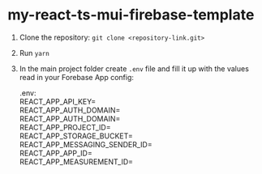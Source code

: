 # my-react-ts-mui-firebase-template

1. Clone the repository: `git clone <repository-link.git>`
2. Run `yarn`
3. In the main project folder create `.env` file and fill it up with the values read in your Forebase App config:


    .env:  
    REACT_APP_API_KEY=  
    REACT_APP_AUTH_DOMAIN=  
    REACT_APP_AUTH_DOMAIN=  
    REACT_APP_PROJECT_ID=  
    REACT_APP_STORAGE_BUCKET=  
    REACT_APP_MESSAGING_SENDER_ID=  
    REACT_APP_APP_ID=  
    REACT_APP_MEASUREMENT_ID=  
